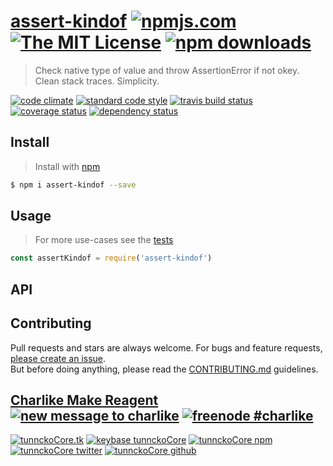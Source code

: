 # [assert-kindof][author-www-url] [![npmjs.com][npmjs-img]][npmjs-url] [![The MIT License][license-img]][license-url] [![npm downloads][downloads-img]][downloads-url] 

> Check native type of value and throw AssertionError if not okey. Clean stack traces. Simplicity.

[![code climate][codeclimate-img]][codeclimate-url] [![standard code style][standard-img]][standard-url] [![travis build status][travis-img]][travis-url] [![coverage status][coveralls-img]][coveralls-url] [![dependency status][david-img]][david-url]

## Install
> Install with [npm](https://www.npmjs.com/)

```sh
$ npm i assert-kindof --save
```

## Usage
> For more use-cases see the [tests](./test.js)

```js
const assertKindof = require('assert-kindof')
```

## API

## Contributing
Pull requests and stars are always welcome. For bugs and feature requests, [please create an issue](https://github.com/tunnckoCore/assert-kindof/issues/new).  
But before doing anything, please read the [CONTRIBUTING.md](./CONTRIBUTING.md) guidelines.

## [Charlike Make Reagent](http://j.mp/1stW47C) [![new message to charlike][new-message-img]][new-message-url] [![freenode #charlike][freenode-img]][freenode-url]

[![tunnckoCore.tk][author-www-img]][author-www-url] [![keybase tunnckoCore][keybase-img]][keybase-url] [![tunnckoCore npm][author-npm-img]][author-npm-url] [![tunnckoCore twitter][author-twitter-img]][author-twitter-url] [![tunnckoCore github][author-github-img]][author-github-url]

[npmjs-url]: https://www.npmjs.com/package/assert-kindof
[npmjs-img]: https://img.shields.io/npm/v/assert-kindof.svg?label=assert-kindof

[license-url]: https://github.com/tunnckoCore/assert-kindof/blob/master/LICENSE
[license-img]: https://img.shields.io/npm/l/assert-kindof.svg

[downloads-url]: https://www.npmjs.com/package/assert-kindof
[downloads-img]: https://img.shields.io/npm/dm/assert-kindof.svg

[codeclimate-url]: https://codeclimate.com/github/tunnckoCore/assert-kindof
[codeclimate-img]: https://img.shields.io/codeclimate/github/tunnckoCore/assert-kindof.svg

[travis-url]: https://travis-ci.org/tunnckoCore/assert-kindof
[travis-img]: https://img.shields.io/travis/tunnckoCore/assert-kindof/master.svg

[coveralls-url]: https://coveralls.io/r/tunnckoCore/assert-kindof
[coveralls-img]: https://img.shields.io/coveralls/tunnckoCore/assert-kindof.svg

[david-url]: https://david-dm.org/tunnckoCore/assert-kindof
[david-img]: https://img.shields.io/david/tunnckoCore/assert-kindof.svg

[standard-url]: https://github.com/feross/standard
[standard-img]: https://img.shields.io/badge/code%20style-standard-brightgreen.svg

[author-www-url]: http://www.tunnckocore.tk
[author-www-img]: https://img.shields.io/badge/www-tunnckocore.tk-fe7d37.svg

[keybase-url]: https://keybase.io/tunnckocore
[keybase-img]: https://img.shields.io/badge/keybase-tunnckocore-8a7967.svg

[author-npm-url]: https://www.npmjs.com/~tunnckocore
[author-npm-img]: https://img.shields.io/badge/npm-~tunnckocore-cb3837.svg

[author-twitter-url]: https://twitter.com/tunnckoCore
[author-twitter-img]: https://img.shields.io/badge/twitter-@tunnckoCore-55acee.svg

[author-github-url]: https://github.com/tunnckoCore
[author-github-img]: https://img.shields.io/badge/github-@tunnckoCore-4183c4.svg

[freenode-url]: http://webchat.freenode.net/?channels=charlike
[freenode-img]: https://img.shields.io/badge/freenode-%23charlike-5654a4.svg

[new-message-url]: https://github.com/tunnckoCore/ama
[new-message-img]: https://img.shields.io/badge/ask%20me-anything-green.svg

